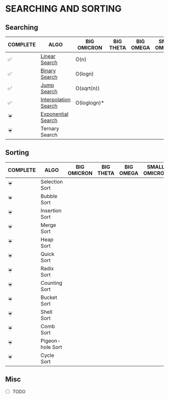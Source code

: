 # SEARCHING AND SORTING

## Searching
COMPLETE | ALGO | BIG OMICRON | BIG THETA | BIG OMEGA | SMALL OMICRON | SMALL OMEGA
--- | --- | --- | --- | --- | --- | ---
:white_check_mark: | [Linear Search](./linear_search/) | O(n) | | | |
:white_check_mark: | [Binary Search](./binary_search/) | O(logn) | | | |
:white_check_mark: | [Jump Search](./jump_search/) | O(sqrt(n))| | | |
:white_check_mark: | [Interpolation Search](./interpolation_search/) | O(loglogn)* | | | |
:umbrella: | [Exponential Search](./exponential_search/) | | | | |
:umbrella: | Ternary Search | | | | |

## Sorting
COMPLETE | ALGO | BIG OMICRON | BIG THETA | BIG OMEGA | SMALL OMICRON | SMALL OMEGA
--- | --- | --- | --- | --- | --- | ---
:umbrella: | Selection Sort | | | | |
:umbrella: | Bubble Sort | | | | |
:umbrella: | Insertion Sort | | | | |
:umbrella: | Merge Sort | | | | |
:umbrella: | Heap Sort | | | | |
:umbrella: | Quick Sort | | | | |
:umbrella: | Radix Sort | | | | |
:umbrella: | Counting Sort | | | | |
:umbrella: | Bucket Sort | | | | |
:umbrella: | Shell Sort | | | | |
:umbrella: | Comb Sort | | | | |
:umbrella: | Pigeon-hole Sort | | | | |
:umbrella: | Cycle Sort | | | | |

## Misc
- [ ] TODO
